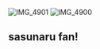 ![IMG_4901](https://github.com/user-attachments/assets/73edc68a-f289-429d-8462-62809941dac5)
![IMG_4900](https://github.com/user-attachments/assets/2d30c88b-b0dc-4453-a3c2-cf92945124c4)


## sasunaru fan!
<!--
**yuuujiiiiiperfecttt/yuuujiiiiiperfecttt** is a ✨ _special_ ✨ repository because its `README.md` (this file) appears on your GitHub profile.



- 🔭 I’m currently working on ...
- 🌱 I’m currently learning ...
- 👯 I’m looking to collaborate on ...
- 🤔 I’m looking for help with ...
- 💬 Ask me about ...
- 📫 How to reach me: ...
- 😄 Pronouns: ...

-->
